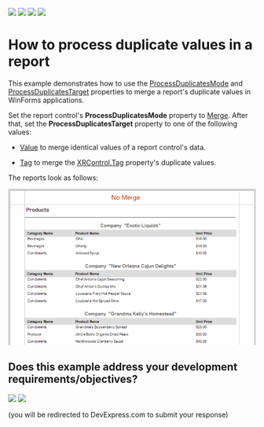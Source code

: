 <!-- default badges list -->
![](https://img.shields.io/endpoint?url=https://codecentral.devexpress.com/api/v1/VersionRange/180376285/20.1.3%2B)
[![](https://img.shields.io/badge/Open_in_DevExpress_Support_Center-FF7200?style=flat-square&logo=DevExpress&logoColor=white)](https://supportcenter.devexpress.com/ticket/details/T830426)
[![](https://img.shields.io/badge/📖_How_to_use_DevExpress_Examples-e9f6fc?style=flat-square)](https://docs.devexpress.com/GeneralInformation/403183)
[![](https://img.shields.io/badge/💬_Leave_Feedback-feecdd?style=flat-square)](#does-this-example-address-your-development-requirementsobjectives)
<!-- default badges end -->
# How to process duplicate values in a report

This example demonstrates how to use the <a href="https://docs.devexpress.com/XtraReports/DevExpress.XtraReports.UI.ProcessDuplicatesMode">ProcessDuplicatesMode</a> and <a href="https://docs.devexpress.com/XtraReports/DevExpress.XtraReports.UI.ProcessDuplicatesTarget">ProcessDuplicatesTarget</a> properties to merge a report's duplicate values in WinForms applications.

Set the report control's **ProcessDuplicatesMode** property to <a href="https://docs.devexpress.com/XtraReports/DevExpress.XtraReports.UI.ProcessDuplicatesMode">Merge</a>. After that, set the **ProcessDuplicatesTarget** property to one of the following values:

- <a href="https://docs.devexpress.com/XtraReports/DevExpress.XtraReports.UI.ProcessDuplicatesTarget">Value</a> to merge identical values of a report control's data.

- <a href="https://docs.devexpress.com/XtraReports/DevExpress.XtraReports.UI.ProcessDuplicatesTarget">Tag</a> to merge  the <a href="https://docs.devexpress.com/XtraReports/DevExpress.XtraReports.UI.XRControl.Tag">XRControl.Tag</a> property's duplicate values. 

The reports look as follows:

![](images/screenshot.gif)
<!-- feedback -->
## Does this example address your development requirements/objectives?

[<img src="https://www.devexpress.com/support/examples/i/yes-button.svg"/>](https://www.devexpress.com/support/examples/survey.xml?utm_source=github&utm_campaign=reporting-winforms-process-duplicate-values&~~~was_helpful=yes) [<img src="https://www.devexpress.com/support/examples/i/no-button.svg"/>](https://www.devexpress.com/support/examples/survey.xml?utm_source=github&utm_campaign=reporting-winforms-process-duplicate-values&~~~was_helpful=no)

(you will be redirected to DevExpress.com to submit your response)
<!-- feedback end -->
